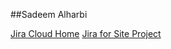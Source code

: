 ##Sadeem Alharbi

[Jira Cloud Home](https://sadeemalh.atlassian.net/)
[Jira for Site Project](https://sadeemalh.atlassian.net/secure/RapidBoard.jspa?rapidView=1)